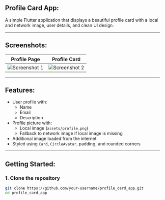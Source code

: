 ## Profile Card App:

A simple Flutter application that displays a beautiful profile card with a local and network image, user details, and clean UI design.

---

## Screenshots:

| Profile Page | Profile Card |
|--------------|--------------|
| ![Screenshot 1](https://github.com/user-attachments/assets/d51cffb1-86d2-485d-a76b-fe0fb0110c22) | ![Screenshot 2](https://github.com/user-attachments/assets/56b2e620-3200-4b3d-842f-9b4d25748ec5) |

---

## Features:

- User profile with:
  - Name
  - Email
  - Description
- Profile picture with:
  - Local image (`assets/profile.png`)
  - Fallback to network image if local image is missing
- Additional image loaded from the internet
- Styled using `Card`, `CircleAvatar`, padding, and rounded corners

---

## Getting Started:

### 1. Clone the repository

```bash
git clone https://github.com/your-username/profile_card_app.git
cd profile_card_app



 
 
